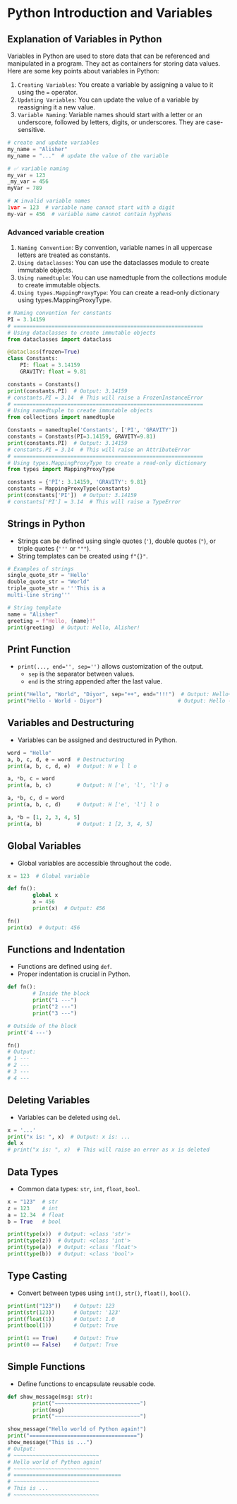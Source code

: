 # Python Introduction and Variables

## Explanation of Variables in Python
Variables in Python are used to store data that can be referenced and manipulated in a program. They act as containers for storing data values. Here are some key points about variables in Python:

1. `Creating Variables`: You create a variable by assigning a value to it using the `=` operator.
2. `Updating Variables`: You can update the value of a variable by reassigning it a new value.
3. `Variable Naming`: Variable names should start with a letter or an underscore, followed by letters, digits, or underscores. They are case-sensitive.

```python
# create and update variables
my_name = "Alisher"
my_name = "..."  # update the value of the variable

# ✅ variable naming
my_var = 123
_my_var = 456
myVar = 789

# ❌ invalid variable names
1var = 123  # variable name cannot start with a digit
my-var = 456  # variable name cannot contain hyphens
```

### Advanced variable creation
1. `Naming Convention`: By convention, variable names in all uppercase letters are treated as constants.
2. `Using dataclasses`: You can use the dataclasses module to create immutable objects.
3. `Using namedtuple`: You can use namedtuple from the collections module to create immutable objects.
4. `Using types.MappingProxyType`: You can create a read-only dictionary using types.MappingProxyType.

```python
# Naming convention for constants
PI = 3.14159
# ============================================================
# Using dataclasses to create immutable objects
from dataclasses import dataclass

@dataclass(frozen=True)
class Constants:
    PI: float = 3.14159
    GRAVITY: float = 9.81

constants = Constants()
print(constants.PI)  # Output: 3.14159
# constants.PI = 3.14  # This will raise a FrozenInstanceError
# ============================================================
# Using namedtuple to create immutable objects
from collections import namedtuple

Constants = namedtuple('Constants', ['PI', 'GRAVITY'])
constants = Constants(PI=3.14159, GRAVITY=9.81)
print(constants.PI)  # Output: 3.14159
# constants.PI = 3.14  # This will raise an AttributeError
# ============================================================
# Using types.MappingProxyType to create a read-only dictionary
from types import MappingProxyType

constants = {'PI': 3.14159, 'GRAVITY': 9.81}
constants = MappingProxyType(constants)
print(constants['PI'])  # Output: 3.14159
# constants['PI'] = 3.14  # This will raise a TypeError
```


## Strings in Python

- Strings can be defined using single quotes (`'`), double quotes (`"`), or triple quotes (`'''` or `"""`).
- String templates can be created using `f"{}"`.

```python
# Examples of strings
single_quote_str = 'Hello'
double_quote_str = "World"
triple_quote_str = '''This is a 
multi-line string'''

# String template
name = "Alisher"
greeting = f"Hello, {name}!"
print(greeting)  # Output: Hello, Alisher!
```

## Print Function

- `print(..., end='', sep='')` allows customization of the output.
    - `sep` is the separator between values.
    - `end` is the string appended after the last value.

```python
print("Hello", "World", "Diyor", sep="++", end="!!!")  # Output: Hello++World++Diyor!!!
print("Hello - World - Diyor")                        # Output: Hello - World - Diyor
```

## Variables and Destructuring

- Variables can be assigned and destructured in Python.

```python
word = "Hello"
a, b, c, d, e = word  # Destructuring
print(a, b, c, d, e)  # Output: H e l l o

a, *b, c = word
print(a, b, c)        # Output: H ['e', 'l', 'l'] o

a, *b, c, d = word
print(a, b, c, d)     # Output: H ['e', 'l'] l o

a, *b = [1, 2, 3, 4, 5]
print(a, b)           # Output: 1 [2, 3, 4, 5]
```

## Global Variables

- Global variables are accessible throughout the code.

```python
x = 123  # Global variable

def fn():
        global x
        x = 456
        print(x)  # Output: 456

fn()
print(x)  # Output: 456
```

## Functions and Indentation

- Functions are defined using `def`.
- Proper indentation is crucial in Python.

```python
def fn():
        # Inside the block
        print("1 ---")
        print("2 ---")
        print("3 ---")

# Outside of the block
print('4 ---')

fn()
# Output:
# 1 ---
# 2 ---
# 3 ---
# 4 ---
```

## Deleting Variables

- Variables can be deleted using `del`.

```python
x = '...'
print("x is: ", x)  # Output: x is: ...
del x
# print("x is: ", x)  # This will raise an error as x is deleted
```

## Data Types

- Common data types: `str`, `int`, `float`, `bool`.

```python
x = "123"  # str
z = 123    # int
a = 12.34  # float
b = True   # bool

print(type(x))  # Output: <class 'str'>
print(type(z))  # Output: <class 'int'>
print(type(a))  # Output: <class 'float'>
print(type(b))  # Output: <class 'bool'>
```

## Type Casting

- Convert between types using `int()`, `str()`, `float()`, `bool()`.

```python
print(int("123"))    # Output: 123
print(str(123))      # Output: '123'
print(float(1))      # Output: 1.0
print(bool(1))       # Output: True

print(1 == True)     # Output: True
print(0 == False)    # Output: True
```

## Simple Functions

- Define functions to encapsulate reusable code.

```python
def show_message(msg: str):
        print("~~~~~~~~~~~~~~~~~~~~~~~~~~~")
        print(msg)
        print("~~~~~~~~~~~~~~~~~~~~~~~~~~~")

show_message("Hello world of Python again!")
print("==================================")
show_message("This is ...")
# Output:
# ~~~~~~~~~~~~~~~~~~~~~~~~~~~
# Hello world of Python again!
# ~~~~~~~~~~~~~~~~~~~~~~~~~~~
# ==================================
# ~~~~~~~~~~~~~~~~~~~~~~~~~~~
# This is ...
# ~~~~~~~~~~~~~~~~~~~~~~~~~~~
```